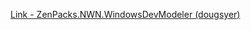 [Link - ZenPacks.NWN.WindowsDevModeler (dougsyer)](https://github.com/dougsyer/ZenPacks.NWN.WindowsDevModeler)
